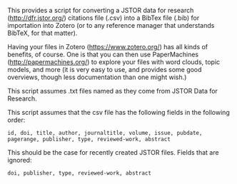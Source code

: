 This provides a script for converting a JSTOR data for research (http://dfr.jstor.org/) citations file (.csv) into a BibTex file (.bib) for importation into Zotero (or to any reference manager that understands BibTeX, for that matter).

Having your files in Zotero (https://www.zotero.org/) has all kinds of benefits, of course. One is that you can then use PaperMachines (http://papermachines.org/) to explore your files with word clouds, topic models, and more (it is very easy to use, and provides some good overviews, though less documentation than one might wish.)

This script assumes .txt files named as they come from JSTOR Data for Research.

This script assumes that the csv file has the following fields in the following order:

```
id, doi, title, author, journaltitle, volume, issue, pubdate, pagerange, publisher, type, reviewed-work, abstract
```

This should be the case for recently created JSTOR files. Fields that are ignored:

```
doi, publisher, type, reviewed-work, abstract
```

